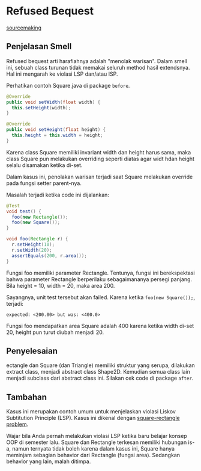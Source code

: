 # Refused Bequest

[sourcemaking](https://sourcemaking.com/refactoring/smells/refused-bequest)

## Penjelasan Smell

Refused bequest arti harafiahnya adalah "menolak warisan". Dalam smell ini, sebuah class turunan tidak memakai seluruh method hasil extendsnya. Hal ini mengarah ke violasi LSP dan/atau ISP.

Perhatikan contoh <github-url to="before/Square.java">Square.java</github-url> di package `before`.

```java
@Override
public void setWidth(float width) {
  this.setHeight(width);
}

@Override
public void setHeight(float height) {
  this.height = this.width = height;
}
```

Karena class Square memiliki invariant width dan height harus sama, maka class Square pun melakukan overriding seperti diatas agar widt hdan height selalu disamakan ketika di-set.

Dalam kasus ini, penolakan warisan terjadi saat Square melakukan override pada fungsi setter parent-nya.

Masalah terjadi ketika <github-url to="before/RectangleTest.java">code ini</github-url> dijalankan:

```java
@Test
void test() {
  foo(new Rectangle());
  foo(new Square());
}

void foo(Rectangle r) {
  r.setHeight(10);
  r.setWidth(20);
  assertEquals(200, r.area());
}
```

Fungsi foo memiliki parameter Rectangle. Tentunya, fungsi ini berekspektasi bahwa parameter Rectangle berperilaku sebagaimananya persegi panjang. Bila height = 10, width = 20, maka area 200.

Sayangnya, unit test tersebut akan failed. Karena ketika `foo(new Square());`, terjadi:

```
expected: <200.00> but was: <400.0>
```

Fungsi foo mendapatkan area Square adalah 400 karena ketika width di-set 20, height pun turut diubah menjadi 20.

## Penyelesaian

ectangle dan Square (dan Triangle) memiliki struktur yang serupa, dilakukan extract class, menjadi abstract class <github-url to="after/Shape2D.java">Shape2D</github-url>. Kemudian semua class lain menjadi subclass dari abstract class ini. Silakan cek code di package `after`.

## Tambahan

Kasus ini merupakan contoh umum untuk menjelaskan violasi Liskov Subtitution Principle (LSP). Kasus ini dikenal dengan [square-rectangle problem](https://en.wikipedia.org/wiki/Circle%E2%80%93ellipse_problem).

Wajar bila Anda pernah melakukan violasi LSP ketika baru belajar konsep OOP di semester lalu. Square dan Rectangle terkesan memiliki hubungan is-a, namun ternyata tidak boleh karena dalam kasus ini, Square hanya meminjam sebagian behavior dari Rectangle (fungsi area). Sedangkan behavior yang lain, malah ditimpa.